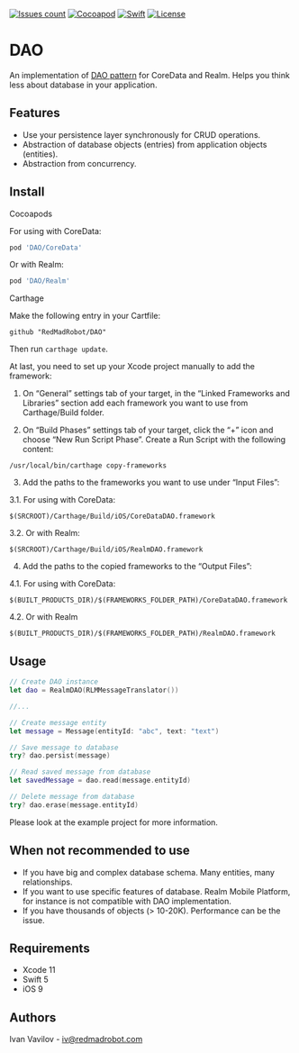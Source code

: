 [![Issues count](https://img.shields.io/github/issues/RedMadRobot/DAO.svg)](https://img.shields.io/github/issues/RedMadRobot/DAO.svg)
[![Cocoapod](https://img.shields.io/badge/pod-1.6.0-blue.svg)](https://img.shields.io/badge/pod-1.6.0-blue.svg)
[![Swift](https://img.shields.io/badge/swift-5.3-red.svg)](https://img.shields.io/badge/swift-5.3-red.svg)
[![License](https://img.shields.io/badge/license-MIT-blue.svg)](https://img.shields.io/badge/license-MIT-blue.svg)


DAO
=======

An implementation of [DAO pattern](http://www.oracle.com/technetwork/java/dataaccessobject-138824.html) for CoreData and Realm.
Helps you think less about database in your application.

## Features

- Use your persistence layer synchronously for CRUD operations.
- Abstraction of database objects (entries) from application objects (entities).
- Abstraction from concurrency.

## Install

Cocoapods

For using with CoreData:

```ruby
pod 'DAO/CoreData'
```

Or with Realm:

```ruby
pod 'DAO/Realm'
```

Carthage

Make the following entry in your Cartfile:

```
github "RedMadRobot/DAO"
```

Then run `carthage update`.

At last, you need to set up your Xcode project manually to add the framework:

1. On “General” settings tab of your target, in the “Linked Frameworks and Libraries” section add each framework you want to use from Carthage/Build folder.

2. On “Build Phases” settings tab of your target, click the “+” icon and choose “New Run Script Phase”. Create a Run Script with the following content:

```
/usr/local/bin/carthage copy-frameworks
```

3. Add the paths to the frameworks you want to use under “Input Files”:

3.1. For using with CoreData:

```
$(SRCROOT)/Carthage/Build/iOS/CoreDataDAO.framework
```

3.2. Or with Realm:

```
$(SRCROOT)/Carthage/Build/iOS/RealmDAO.framework
```

4. Add the paths to the copied frameworks to the “Output Files”:

4.1. For using with CoreData:

```
$(BUILT_PRODUCTS_DIR)/$(FRAMEWORKS_FOLDER_PATH)/CoreDataDAO.framework
```

4.2. Or with Realm

```
$(BUILT_PRODUCTS_DIR)/$(FRAMEWORKS_FOLDER_PATH)/RealmDAO.framework
```

## Usage

```swift
// Create DAO instance
let dao = RealmDAO(RLMMessageTranslator())

//...

// Create message entity
let message = Message(entityId: "abc", text: "text")

// Save message to database
try? dao.persist(message)

// Read saved message from database
let savedMessage = dao.read(message.entityId)

// Delete message from database
try? dao.erase(message.entityId)
```

Please look at the example project for more information.

## When not recommended to use

- If you have big and complex database schema. Many entities, many relationships.
- If you want to use specific features of database. Realm Mobile Platform, for instance is not compatible with DAO implementation.
- If you have thousands of objects (> 10-20K). Performance can be the issue.

## Requirements

- Xcode 11
- Swift 5
- iOS 9

## Authors

Ivan Vavilov - iv@redmadrobot.com
